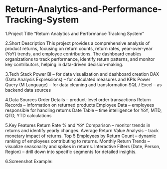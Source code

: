 # Return-Analytics-and-Performance-Tracking-System

1.Project Title
“Return Analytics and Performance Tracking System”

2.Short Description
This project provides a comprehensive analysis of product returns, focusing on return counts, return rates, year-over-year (YoY) trends, and employee contributions. The dashboard enables organizations to track performance, identify return patterns, and monitor key contributors, helping in data-driven decision-making.

3.Tech Stack
Power BI – for data visualization and dashboard creation
DAX (Data Analysis Expressions) – for calculated measures and KPIs
Power Query (M Language) – for data cleaning and transformation
SQL / Excel – as backend data sources

4.Data Sources 
Order Details – product-level order transactions
Return Records – information on returned products
Employee Data – employees responsible for handling returns
Date Table – time intelligence for YoY, MTD, QTD, YTD calculations

5.Key Features
Return Rate % and YoY Comparison – monitor trends in returns and identify yearly changes.
Average Return Value Analysis – track monetary impact of returns.
Top 5 Employees by Return Count – dynamic ranking of employees contributing to returns.
Monthly Return Trends – visualize seasonality and spikes in returns.
Interactive Filters (Date, Person, Region) – drill down into specific segments for detailed insights.

6.Screenshot
Example: 
